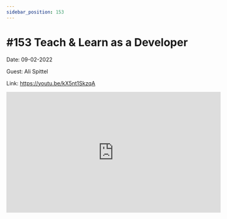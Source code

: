 ```yaml
---
sidebar_position: 153
---
```


# #153 Teach & Learn as a Developer

Date: 09-02-2022

Guest: Ali Spittel

Link: https://youtu.be/kX5nt1SkzqA

<iframe width="560" height="315" src="https://www.youtube.com/embed/kX5nt1SkzqA" title="YouTube video player" frameborder="0" allow="accelerometer; autoplay; clipboard-write; encrypted-media; gyroscope; picture-in-picture; web-share" allowfullscreen></iframe>